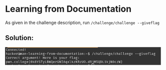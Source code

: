 # Learning from Documentation

As given in the challenge description, run `/challenge/challenge --giveflag`


## Solution:

![solution](01_Learning_from_Documentation.png)
